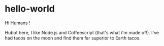 # hello-world

Hi Humans !

Hubot here, I like Node.js and Coffeescript (that's what i'm made of!).
I've had tacos on the moon and find them far superior to Earth tacos.

